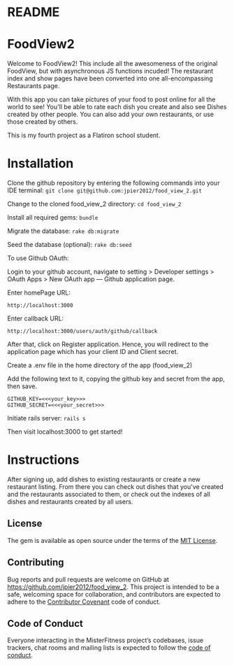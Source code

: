 # README

# FoodView2

Welcome to FoodView2! This include all the awesomeness of the original FoodView, but with asynchronous JS functions incuded! The restaurant index and show pages have been converted into one all-encompassing Restaurants page.

With this app you can take pictures of your food to post online for all the world to see! You'll be able to rate each dish you create and also see Dishes created by other people. You can also add your own restaurants, or use those created by others.

This is my fourth project as a Flatiron school student.

# Installation

Clone the github repository by entering the following commands into your IDE terminal:
```git clone git@github.com:jpier2012/food_view_2.git```

Change to the cloned food_view_2 directory:
```cd food_view_2```

Install all required gems:
```bundle```

Migrate the database:
```rake db:migrate```

Seed the database (optional):
```rake db:seed```

To use Github OAuth:

Login to your github account, navigate to setting > Developer settings > OAuth Apps > New OAuth app — Github application page.

Enter homePage URL:

```http://localhost:3000```

Enter callback URL:

```http://localhost:3000/users/auth/github/callback```

After that, click on Register application. Hence, you will redirect to the application page which has your client ID and Client secret. 

Create a .env file in the home directory of the app (food_view_2)

Add the following text to it, copying the github key and secret from the app, then save.
```
GITHUB_KEY=<<<your_key>>>
GITHUB_SECRET=<<<your_secret>>>
```

Initiate rails server:
```rails s```

Then visit localhost:3000 to get started!

# Instructions

After signing up, add dishes to existing restaurants or create a new restaurant listing. From there you can check out dishes that you've created and the restaurants associated to them, or check out the indexes of all dishes and restaurants created by all users.

## License

The gem is available as open source under the terms of the [MIT License](https://opensource.org/licenses/MIT).


## Contributing

Bug reports and pull requests are welcome on GitHub at https://github.com/jpier2012/food_view_2. This project is intended to be a safe, welcoming space for collaboration, and contributors are expected to adhere to the [Contributor Covenant](http://contributor-covenant.org) code of conduct.

## Code of Conduct

Everyone interacting in the MisterFitness project’s codebases, issue trackers, chat rooms and mailing lists is expected to follow the [code of conduct](https://github.com/'jpier2012'/food_view_2/blob/master/CODE_OF_CONDUCT.md).